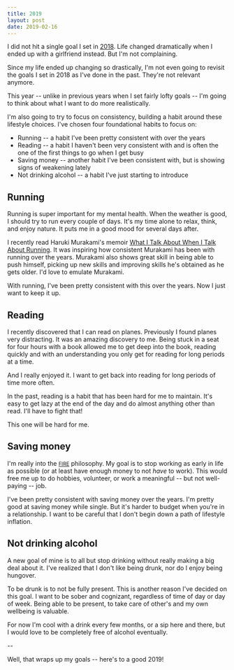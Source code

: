 ```yaml
---
title: 2019
layout: post
date: 2019-02-16
---
```


I did not hit a single goal I set in [2018](/posts/14/). Life changed dramatically when I ended up with a girlfriend instead. But I'm not complaining.

Since my life ended up changing so drastically, I'm not even going to revisit the goals I set in 2018 as I've done in the past. They're not relevant anymore.

This year -- unlike in previous years when I set fairly lofty goals -- I'm going to think about what I want to do more realistically.

I'm also going to try to focus on consistency, building a habit around these lifestyle choices. I've chosen four foundational habits to focus on:

- Running -- a habit I've been pretty consistent with over the years
- Reading -- a habit I haven't been very consistent with and is often the one of the first things to go when I get busy
- Saving money -- another habit I've been consistent with, but is showing signs of weakening lately
- Not drinking alcohol -- a habit I've just starting to introduce

## Running

Running is super important for my mental health. When the weather is good, I should try to run every couple of days. It's my time alone to relax, think, and enjoy nature. It puts me in a good mood for several days after.

I recently read Haruki Murakami's memoir [What I Talk About When I Talk About Running](https://www.goodreads.com/book/show/2195464.What_I_Talk_About_When_I_Talk_About_Running?from_search=true). It was inspiring how consistent Murakami has been with running over the years. Murakami also shows great skill in being able to push himself, picking up new skills and improving skills he's obtained as he gets older. I'd love to emulate Murakami.

With running, I've been pretty consistent with this over the years. Now I just want to keep it up.

## Reading

I recently discovered that I can read on planes. Previously I found planes very distracting. It was an amazing discovery to me. Being stuck in a seat for four hours with a book allowed me to get deep into the book, reading quickly and with an understanding you only get for reading for long periods at a time.

And I really enjoyed it. I want to get back into reading for long periods of time more often.

In the past, reading is a habit that has been hard for me to maintain. It's easy to get lazy at the end of the day and do almost anything other than read. I'll have to fight that!

This one will be hard for me.

## Saving money

I'm really into the <a href='https://www.reddit.com/r/financialindependence/'><small>FIRE</small></a> philosophy. My goal is to stop working as early in life as possible (or at least have enough money to not _have_ to work). This would free me up to do hobbies, volunteer, or work a meaningful -- but not well-paying -- job.

I've been pretty consistent with saving money over the years. I'm pretty good at saving money while single. But it's harder to budget when you're in a relationship. I want to be careful that I don't begin down a path of lifestyle inflation.

## Not drinking alcohol

A new goal of mine is to all but stop drinking without really making a big deal about it. I've realized that I don't like being drunk, nor do I enjoy being hungover.

To be drunk is to not be fully present. This is another reason I've decided on this goal. I want to be sober and cognizant, regardless of time of day or day of week. Being able to be present, to take care of other's and my own wellbeing is valuable.

For now I'm cool with a drink every few months, or a sip here and there, but I would love to be completely free of alcohol eventually.

--

Well, that wraps up my goals -- here's to a good 2019!
